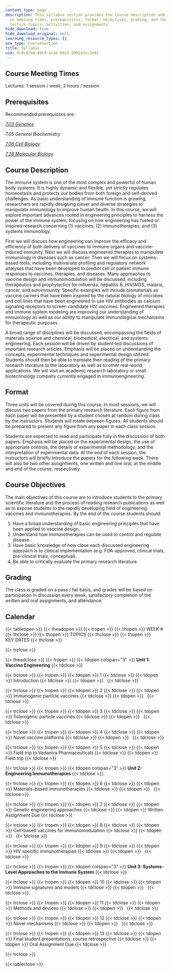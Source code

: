 ```yaml
---
content_type: page
description: This syllabus section provides the course description and information
  on meeting times, prerequisites, format, objectives, grading, and the schedule of
  lecture topics, activities, and assignments.
hide_download: true
hide_download_original: null
learning_resource_types: []
ocw_type: CourseSection
title: Syllabus
uid: dc8c07a0-89c9-acab-6912-3992a1cc2e81
---
```


Course Meeting Times
--------------------

Lectures: 1 session / week, 2 hours / session

Prerequisites
-------------

Recommended prerequisites are:

[_7.03 Genetics_](/courses/7-03-genetics-fall-2004)

_7.05 General Biochemistry_

[_7.06_ _Cell Biology_](/courses/7-06-cell-biology-spring-2007)

[_7.28_ _Molecular Biology_](/courses/7-28-molecular-biology-spring-2005)

Course Description
------------------

The immune system is one of the most complex and powerful of human body systems. It is highly dynamic and flexible, yet strictly regulates homeostasis and protects our bodies from both foreign and self-derived challenges. As basic understanding of immune function is growing, researchers are rapidly designing clever and diverse strategies to manipulate immunology to improve human health. In this course, we will explore important advances rooted in engineering principles to harness the power of the immune system, focusing on how engineering has fueled or inspired research concerning (1) vaccines, (2) immunotherapies, and (3) systems immunology.

First we will discuss how engineering can improve the efficacy and efficiency of both delivery of vaccines to immune organs and vaccine-induced immunity. Next we will discuss engineered therapies to manipulate immunology in diseases such as cancer. Then we will focus on systems-based tools, including multivariate profiling and regulatory network analyses that have been developed to predict cell or patient immune responses to vaccines, therapies, and diseases. Many approaches to vaccine design and immunomodulation will be discussed, including therapeutics and prophylactics for influenza, hepatitis B, HIV/AIDS, malaria, cancer, and autoimmunity. Specific examples will include biomaterials as vaccine carriers that have been inspired by the natural biology of microbes and cell lines that have been engineered to use HIV antibodies as calcium signaling receptors to screen candidate HIV vaccines. Engineered therapies and immune system modeling are improving our understanding of immunology as well as our ability to manipulate immunological mechanisms for therapeutic purposes.

A broad range of disciplines will be discussed, encompassing the fields of materials science and chemical, biomedical, electrical, and systems engineering. Each session will be driven by student-led discussions of important research articles. Emphasis will be placed on understanding the concepts, experimental techniques and experimental design utilized. Students should then be able to translate their reading of the primary research literature to the laboratory as well as to other real-world applications. We will visit an academic research laboratory or small biotechnology company currently engaged in immunoengineering.

Format
------

Three units will be covered during this course. In most sessions, we will discuss two papers from the primary research literature. Each figure from each paper will be presented by a student chosen at random during class by the instructors. Students will rotate between figures. All students should be prepared to present any figure from any paper in each class session.

Students are expected to read and participate fully in the discussion of both papers. Emphasis will be placed on the experimental design, the use of appropriate controls, the details of experimental methodology, and the interpretation of experimental data. At the end of each session, the instructors will briefly introduce the papers for the following week. There will also be two other assignments, one written and one oral, at the middle and end of the course, respectively.

Course Objectives
-----------------

The main objectives of this course are to introduce students to the primary scientific literature and the process of reading research publications as well as to expose students to the rapidly developing field of engineering vaccines and immunotherapies. By the end of the course students should:

1.  Have a broad understanding of basic engineering principles that have been applied to vaccine design.
2.  Understand how immunotherapies can be used to control and regulate disease.
3.  Have basic knowledge of how close each discussed engineering approach is to clinical implementation (e.g. FDA-approved, clinical trials, pre-clinical trials, conceptual).
4.  Be able to critically evaluate the primary research literature.

Grading
-------

The class is graded on a pass / fail basis, and grades will be based on participation in discussion every week, satisfactory completion of the written and oral assignments, and attendance.

Calendar
--------

{{< tableopen >}}
{{< theadopen >}}
{{< tropen >}}
{{< thopen >}}
WEEK #
{{< thclose >}}
{{< thopen >}}
TOPICS
{{< thclose >}}
{{< thopen >}}
KEY DATES
{{< thclose >}}

{{< trclose >}}

{{< theadclose >}}
{{< tropen >}}
{{< tdopen colspan="3" >}}
**Unit 1: Vaccine Engineering**
{{< tdclose >}}

{{< trclose >}}
{{< tropen >}}
{{< tdopen >}}
1
{{< tdclose >}}
{{< tdopen >}}
Introduction
{{< tdclose >}}
{{< tdopen >}}
 
{{< tdclose >}}

{{< trclose >}}
{{< tropen >}}
{{< tdopen >}}
2
{{< tdclose >}}
{{< tdopen >}}
Immunogenic particle vaccines
{{< tdclose >}}
{{< tdopen >}}
 
{{< tdclose >}}

{{< trclose >}}
{{< tropen >}}
{{< tdopen >}}
3
{{< tdclose >}}
{{< tdopen >}}
Tolerogenic particle vaccines
{{< tdclose >}}
{{< tdopen >}}
 
{{< tdclose >}}

{{< trclose >}}
{{< tropen >}}
{{< tdopen >}}
4
{{< tdclose >}}
{{< tdopen >}}
Novel vaccine platforms
{{< tdclose >}}
{{< tdopen >}}
 
{{< tdclose >}}

{{< trclose >}}
{{< tropen >}}
{{< tdopen >}}
5
{{< tdclose >}}
{{< tdopen >}}
Field trip to Vedantra Pharmaceuticals
{{< tdclose >}}
{{< tdopen >}}
Field trip
{{< tdclose >}}

{{< trclose >}}
{{< tropen >}}
{{< tdopen colspan="3" >}}
**Unit 2: Engineering Immunotherapies**
{{< tdclose >}}

{{< trclose >}}
{{< tropen >}}
{{< tdopen >}}
6
{{< tdclose >}}
{{< tdopen >}}
Materials-based immunotherapies
{{< tdclose >}}
{{< tdopen >}}
 
{{< tdclose >}}

{{< trclose >}}
{{< tropen >}}
{{< tdopen >}}
7
{{< tdclose >}}
{{< tdopen >}}
Genetic engineering approaches
{{< tdclose >}}
{{< tdopen >}}
Written Assignment Due
{{< tdclose >}}

{{< trclose >}}
{{< tropen >}}
{{< tdopen >}}
8
{{< tdclose >}}
{{< tdopen >}}
Cell-based vaccines for immunomodulation
{{< tdclose >}}
{{< tdopen >}}
 
{{< tdclose >}}

{{< trclose >}}
{{< tropen >}}
{{< tdopen >}}
9
{{< tdclose >}}
{{< tdopen >}}
HIV specific immunotherapies
{{< tdclose >}}
{{< tdopen >}}
 
{{< tdclose >}}

{{< trclose >}}
{{< tropen >}}
{{< tdopen colspan="3" >}}
**Unit 3: Systems-Level Approaches to the Immune System**
{{< tdclose >}}

{{< trclose >}}
{{< tropen >}}
{{< tdopen >}}
10
{{< tdclose >}}
{{< tdopen >}}
Immune signatures and models
{{< tdclose >}}
{{< tdopen >}}
 
{{< tdclose >}}

{{< trclose >}}
{{< tropen >}}
{{< tdopen >}}
11
{{< tdclose >}}
{{< tdopen >}}
Methods and devices
{{< tdclose >}}
{{< tdopen >}}
 
{{< tdclose >}}

{{< trclose >}}
{{< tropen >}}
{{< tdopen >}}
12
{{< tdclose >}}
{{< tdopen >}}
Novel mechanisms
{{< tdclose >}}
{{< tdopen >}}
 
{{< tdclose >}}

{{< trclose >}}
{{< tropen >}}
{{< tdopen >}}
13
{{< tdclose >}}
{{< tdopen >}}
Final student presentations, course retrospective
{{< tdclose >}}
{{< tdopen >}}
Oral Assignment Due
{{< tdclose >}}

{{< trclose >}}

{{< tableclose >}}
